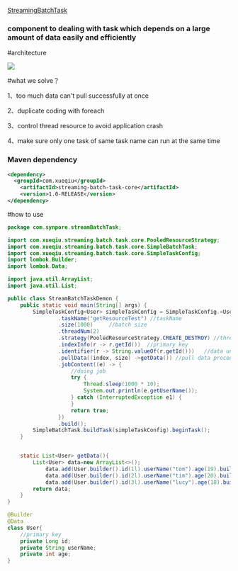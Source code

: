 [StreamingBatchTask](https://github.com/synpore/StreamingBatchTask.git)

### component to dealing with task which depends on a large amount of data easily and efficiently

#architecture

![](https://github.com/synpore/StreamingBatchTask/blob/master/batchTaskArchetecture.png?raw=true)

#what we solve？

1、too much data can't pull successfully at once

2、duplicate coding with foreach

3、control thread resource to avoid application crash

4、make sure only one task of same task name can run  at the same time


### Maven dependency

```xml
<dependency>
  <groupId>com.xueqiu</groupId>
    <artifactId>streaming-batch-task-core</artifactId>
    <version>1.0-RELEASE</version>
</dependency>
```

#how to use
```java
package com.synpore.streamBatchTask;

import com.xueqiu.streaming.batch.task.core.PooledResourceStrategy;
import com.xueqiu.streaming.batch.task.core.SimpleBatchTask;
import com.xueqiu.streaming.batch.task.core.SimpleTaskConfig;
import lombok.Builder;
import lombok.Data;

import java.util.ArrayList;
import java.util.List;

public class StreamBatchTaskDemon {
    public static void main(String[] args) {
        SimpleTaskConfig<User> simpleTaskConfig = SimpleTaskConfig.<User>builder()
                .taskName("getResourceTest") //taskName
                .size(1000)     //batch size
                .threadNum(2)
                .strategy(PooledResourceStrategy.CREATE_DESTROY) //thread pool strategy
                .indexInfo(r -> r.getId())  //primary key
                .identifier(r -> String.valueOf(r.getId()))   //data unique identifier
                .pullData((index, size) ->getData()) //pull data procedure
                .jobContent((e) -> {
                    //doing job
                    try {
                        Thread.sleep(1000 * 10);
                        System.out.println(e.getUserName());
                    } catch (InterruptedException e1) {
                    }
                    return true;
                })
                .build();
        SimpleBatchTask.buildTask(simpleTaskConfig).beginTask();
    }


    static List<User> getData(){
        List<User> data=new ArrayList<>();
            data.add(User.builder().id(1l).userName("tom").age(19).build());
            data.add(User.builder().id(2l).userName("tim").age(20).build());
            data.add(User.builder().id(3l).userName("lucy").age(18).build());
        return data;
    }
}

@Builder
@Data
class User{
    //primary key
    private Long id;
    private String userName;
    private int age;
}


```

